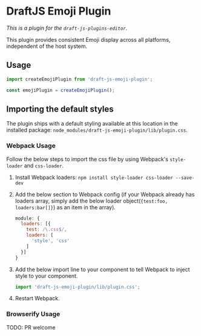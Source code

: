 # DraftJS Emoji Plugin

*This is a plugin for the `draft-js-plugins-editor`.*

This plugin provides consistent Emoji display across all platforms, independent of the host system.

## Usage

```js
import createEmojiPlugin from 'draft-js-emoji-plugin';

const emojiPlugin = createEmojiPlugin();
```

## Importing the default styles

The plugin ships with a default styling available at this location in the installed package:
`node_modules/draft-js-emoji-plugin/lib/plugin.css`.

### Webpack Usage

Follow the below steps to import the css file by using Webpack's `style-loader` and `css-loader`. 

1. Install Webpack loaders: `npm install style-loader css-loader --save-dev`
2. Add the below section to Webpack config (if your Webpack already has loaders array, simply add the below loader object(`{test:foo, loaders:bar[]}`) as an item in the array).

    ```js
    module: {
      loaders: [{
        test: /\.css$/,
        loaders: [
          'style', 'css'
        ]
      }]
    }
    ```

3. Add the below import line to your component to tell Webpack to inject style to your component.

    ```js
    import 'draft-js-emoji-plugin/lib/plugin.css';
    ```
4. Restart Webpack.


### Browserify Usage

TODO: PR welcome
